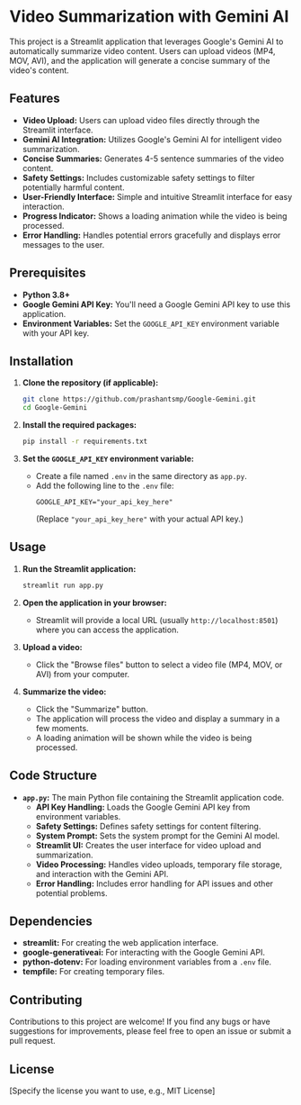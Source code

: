 # Video Summarization with Gemini AI

This project is a Streamlit application that leverages Google's Gemini AI to automatically summarize video content. Users can upload videos (MP4, MOV, AVI), and the application will generate a concise summary of the video's content.

## Features

*   **Video Upload:** Users can upload video files directly through the Streamlit interface.
*   **Gemini AI Integration:** Utilizes Google's Gemini AI for intelligent video summarization.
*   **Concise Summaries:** Generates 4-5 sentence summaries of the video content.
*   **Safety Settings:** Includes customizable safety settings to filter potentially harmful content.
*   **User-Friendly Interface:** Simple and intuitive Streamlit interface for easy interaction.
*   **Progress Indicator:** Shows a loading animation while the video is being processed.
*   **Error Handling:** Handles potential errors gracefully and displays error messages to the user.

## Prerequisites

*   **Python 3.8+**
*   **Google Gemini API Key:** You'll need a Google Gemini API key to use this application.
*   **Environment Variables:** Set the `GOOGLE_API_KEY` environment variable with your API key.

## Installation

1.  **Clone the repository (if applicable):**
    ```bash
    git clone https://github.com/prashantsmp/Google-Gemini.git
    cd Google-Gemini
    ```

2.  **Install the required packages:**
    ```bash
    pip install -r requirements.txt
    ```

3.  **Set the `GOOGLE_API_KEY` environment variable:**

    *   Create a file named `.env` in the same directory as `app.py`.
    *   Add the following line to the `.env` file:
        ```
        GOOGLE_API_KEY="your_api_key_here"
        ```
        (Replace `"your_api_key_here"` with your actual API key.)

## Usage

1.  **Run the Streamlit application:**
    ```bash
    streamlit run app.py
    ```

2.  **Open the application in your browser:**
    *   Streamlit will provide a local URL (usually `http://localhost:8501`) where you can access the application.

3.  **Upload a video:**
    *   Click the "Browse files" button to select a video file (MP4, MOV, or AVI) from your computer.

4.  **Summarize the video:**
    *   Click the "Summarize" button.
    *   The application will process the video and display a summary in a few moments.
    *   A loading animation will be shown while the video is being processed.

## Code Structure

*   **`app.py`:** The main Python file containing the Streamlit application code.
    *   **API Key Handling:** Loads the Google Gemini API key from environment variables.
    *   **Safety Settings:** Defines safety settings for content filtering.
    *   **System Prompt:** Sets the system prompt for the Gemini AI model.
    *   **Streamlit UI:** Creates the user interface for video upload and summarization.
    *   **Video Processing:** Handles video uploads, temporary file storage, and interaction with the Gemini API.
    *   **Error Handling:** Includes error handling for API issues and other potential problems.

## Dependencies

*   **streamlit:** For creating the web application interface.
*   **google-generativeai:** For interacting with the Google Gemini API.
*   **python-dotenv:** For loading environment variables from a `.env` file.
*   **tempfile:** For creating temporary files.

## Contributing

Contributions to this project are welcome! If you find any bugs or have suggestions for improvements, please feel free to open an issue or submit a pull request.

## License

[Specify the license you want to use, e.g., MIT License]
